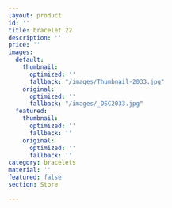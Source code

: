 ```yaml
---
layout: product
id: ''
title: bracelet 22
description: ''
price: ''
images:
  default:
    thumbnail:
      optimized: ''
      fallback: "/images/Thumbnail-2033.jpg"
    original:
      optimized: ''
      fallback: "/images/_DSC2033.jpg"
  featured:
    thumbnail:
      optimized: ''
      fallback: ''
    original:
      optimized: ''
      fallback: ''
category: bracelets
material: ''
featured: false
section: Store

---
```

